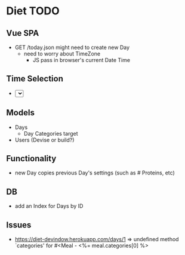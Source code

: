 # Diet TODO

## Vue SPA

- GET /today.json might need to create new Day
  - need to worry about TimeZone
    - JS pass in browser's current Date Time

## Time Selection

- <select> https://vuejs.org/v2/guide/forms.html#Select-Options

## Models

- Days
  - Day Categories target
- Users (Devise or build?)

## Functionality

- new Day copies previous Day's settings (such as # Proteins, etc)

## DB

- add an Index for Days by ID

## Issues

- https://diet-devindow.herokuapp.com/days/1 => undefined method `categories' for #<Meal  -  <td class="category"><%= meal.categories[0] %></td>
